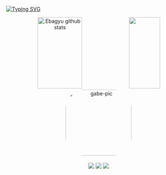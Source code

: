 [![Typing SVG](https://readme-typing-svg.herokuapp.com/?color=dd6387&size=35&center=true&vCenter=true&width=1000&lines=Hey,+my+name+is+Gabrielli!;I'm+19+years+old;I'm+from+São+Paulo,+Brazil;You're+welcome!+:%29)](https://git.io/typing-svg)
 

<div align="center">
  
  <img width="49%" height="195px" src="https://github-readme-stats.vercel.app/api?username=Ebagyu&show_icons=true&count_private=true&hide_border=true&title_color=de6387&icon_color=de6387&text_color=ffffff&bg_color=282a36" alt="Ebagyu github stats" />
  <img width="41%" height="195px" src="https://github-readme-stats.vercel.app/api/top-langs/?username=Ebagyu&layout=compact&hide_border=true&title_color=de6387&text_color=ffffff&bg_color=282a36" />
</div>
  
</div>
<div align="center">
<img align="center" alt="gabe-pic" height="180" style="border-radius:50px;" src="https://i.pinimg.com/736x/86/b3/de/86b3dedeb1ceb38c0ab4eafb6c5ac5f1.jpg">
</div>
 
 <div>
 ㅤ
 </div>
<div align="center"> 
 <a href="https://instagram.com/__ga.bee" target="_blank"><img src="https://img.shields.io/badge/-Instagram-%23E4405F?style=for-the-badge&logo=instagram&logoColor=white" target="_blank"></a>
 <a href="https://www.linkedin.com/in/gabrielli-gama-242071221/" target="_blank"><img src="https://img.shields.io/badge/-LinkedIn-%23E4405F?style=for-the-badge&logo=linkedin&logoColor=white" target="_blank"></a> 
 <a href="https://codepen.io/ebagyu/pens/public" target="_blank"><img src="https://img.shields.io/badge/-CODEPEN-%23E4405F?style=for-the-badge&logo=codepen&logoColor=white" target="_blank"></a> 
</div>
